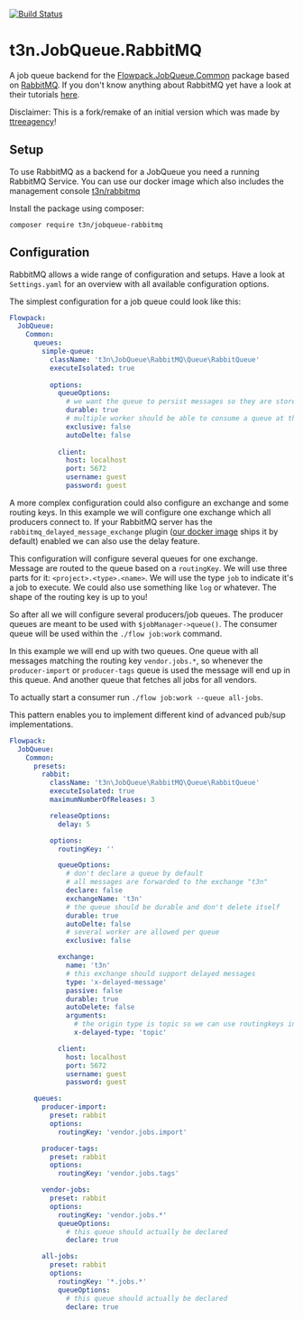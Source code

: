 [![Build Status](https://travis-ci.com/t3n/JobQueue.RabbitMQ.svg?branch=master)](https://travis-ci.com/t3n/JobQueue.RabbitMQ)

# t3n.JobQueue.RabbitMQ

A job queue backend for the [Flowpack.JobQueue.Common](https://github.com/Flowpack/jobqueue-common) package based on [RabbitMQ](https://www.rabbitmq.com).
If you don't know anything about RabbitMQ yet have a look at their tutorials [here](https://www.rabbitmq.com/getstarted.html).

Disclaimer: This is a fork/remake of an initial version which was made by [ttreeagency](https://github.com/ttreeagency/)!

## Setup

To use RabbitMQ as a backend for a JobQueue you need a running RabbitMQ Service. You can use our docker image which also
includes the management console [t3n/rabbitmq](https://quay.io/repository/t3n/rabbitmq)

Install the package using composer:

```
composer require t3n/jobqueue-rabbitmq
```

## Configuration

RabbitMQ allows a wide range of configuration and setups. Have a look at `Settings.yaml` for an overview with all available
configuration options.

The simplest configuration for a job queue could look like this:

```yaml
Flowpack:
  JobQueue:
    Common:
      queues:
        simple-queue:
          className: 't3n\JobQueue\RabbitMQ\Queue\RabbitQueue'
          executeIsolated: true
    
          options:
            queueOptions:
              # we want the queue to persist messages so they are stored even if no consumer (aka worker) is connected
              durable: true
              # multiple worker should be able to consume a queue at the same time
              exclusive: false
              autoDelte: false
    
            client:
              host: localhost
              port: 5672
              username: guest
              password: guest
```

A more complex configuration could also configure an exchange and some routing keys.
In this example we will configure one exchange which all producers connect to. If your
RabbitMQ server has the `rabbitmq_delayed_message_exchange` plugin ([our docker image](https://www.rabbitmq.com) 
ships it by default) enabled we can also use the delay feature.

This configuration will configure several queues for one exchange. Message are routed 
to the queue based on a `routingKey`. We will use three parts for it: `<project>.<type>.<name>`.
We will use the type `job` to indicate it's a job to execute. We could also use something like
`log` or whatever. The shape of the routing key is up to you!

So after all we will configure several producers/job queues.
The producer queues are meant to be used with `$jobManager->queue()`.
The consumer queue will be used within the `./flow job:work` command.

In this example we will end up with two queues. One queue with all messages matching
the routing key `vendor.jobs.*`, so whenever the `producer-import` or `producer-tags` queue is used
the message will end up in this queue. And another queue that fetches all jobs for all vendors.

To actually start a consumer run `./flow job:work --queue all-jobs`.

This pattern enables you to implement different kind of advanced pub/sup implementations.

```yaml
Flowpack:
  JobQueue:
    Common:
      presets:
        rabbit:
          className: 't3n\JobQueue\RabbitMQ\Queue\RabbitQueue'
          executeIsolated: true
          maximumNumberOfReleases: 3

          releaseOptions:
            delay: 5

          options:
            routingKey: ''

            queueOptions:
              # don't declare a queue by default
              # all messages are forwarded to the exchange "t3n"
              declare: false
              exchangeName: 't3n'
              # the queue should be durable and don't delete itself
              durable: true
              autoDelte: false
              # several worker are allowed per queue
              exclusive: false

            exchange:
              name: 't3n'
              # this exchange should support delayed messages
              type: 'x-delayed-message'
              passive: false
              durable: true
              autoDelete: false
              arguments:
                # the origin type is topic so we can use routingkeys including `*` or `#`
                x-delayed-type: 'topic'

            client:
              host: localhost
              port: 5672
              username: guest
              password: guest

      queues:
        producer-import:
          preset: rabbit
          options:
            routingKey: 'vendor.jobs.import'

        producer-tags:
          preset: rabbit
          options:
            routingKey: 'vendor.jobs.tags'

        vendor-jobs:
          preset: rabbit
          options:
            routingKey: 'vendor.jobs.*'
            queueOptions:
              # this queue should actually be declared
              declare: true

        all-jobs:
          preset: rabbit
          options:
            routingKey: '*.jobs.*'
            queueOptions:
              # this queue should actually be declared
              declare: true
```